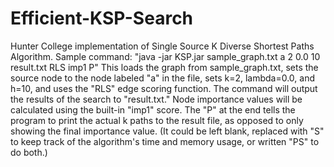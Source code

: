 # Efficient-KSP-Search
Hunter College implementation of Single Source K Diverse Shortest Paths Algorithm.
Sample command:
"java -jar KSP.jar sample_graph.txt a 2 0.0 10 result.txt RLS imp1 P"
This loads the graph from sample_graph.txt, sets the source node to the node labeled "a" in the file, sets k=2, lambda=0.0, and h=10, and uses the "RLS" edge scoring function. The command will output the results of the search to "result.txt." Node importance values will be calculated using the built-in "imp1" score. The "P" at the end tells the program to print the actual k paths to the result file, as opposed to only showing the final importance value. (It could be left blank, replaced with "S" to keep track of the algorithm's time and memory usage, or written "PS" to do both.)
